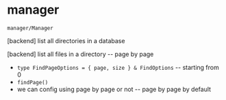 # manager

`manager/Manager`

[backend] list all directories in a database

[backend] list all files in a directory -- page by page

- `type FindPageOptions = { page, size } & FindOptions` -- starting from 0
- `findPage()`
- we can config using page by page or not -- page by page by default
